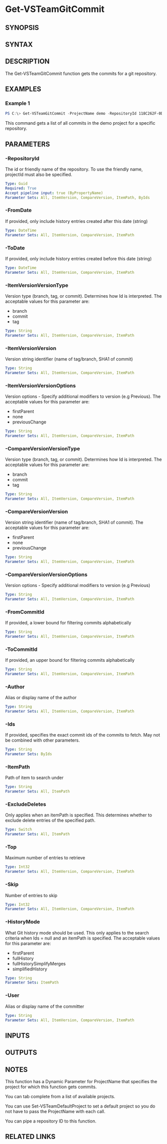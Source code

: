 <!-- #include "./common/header.md" -->

# Get-VSTeamGitCommit

## SYNOPSIS

<!-- #include "./synopsis/Get-VSTeamGitCommit.md" -->

## SYNTAX

## DESCRIPTION

The Get-VSTeamGitCommit function gets the commits for a git repository.

## EXAMPLES

### Example 1

```powershell
PS C:\> Get-VSTeamGitCommit -ProjectName demo -RepositoryId 118C262F-0D4C-4B76-BD9B-7DD8CA12F196
```

This command gets a list of all commits in the demo project for a specific repository.

## PARAMETERS

<!-- #include "./params/projectName.md" -->

### -RepositoryId

The id or friendly name of the repository. To use the friendly name, projectId must also be specified.

```yaml
Type: Guid
Required: True
Accept pipeline input: true (ByPropertyName)
Parameter Sets: All, ItemVersion, CompareVersion, ItemPath, ByIds
```

### -FromDate

If provided, only include history entries created after this date (string)

```yaml
Type: DateTime
Parameter Sets: All, ItemVersion, CompareVersion, ItemPath
```

### -ToDate

If provided, only include history entries created before this date (string)

```yaml
Type: DateTime
Parameter Sets: All, ItemVersion, CompareVersion, ItemPath
```

### -ItemVersionVersionType

Version type (branch, tag, or commit). Determines how Id is interpreted. The acceptable values for this parameter are:

- branch
- commit
- tag

```yaml
Type: String
Parameter Sets: All, ItemVersion, CompareVersion, ItemPath
```

### -ItemVersionVersion

Version string identifier (name of tag/branch, SHA1 of commit)

```yaml
Type: String
Parameter Sets: All, ItemVersion, CompareVersion, ItemPath
```

### -ItemVersionVersionOptions

Version options - Specify additional modifiers to version (e.g Previous). The acceptable values for this parameter are:

- firstParent
- none
- previousChange

```yaml
Type: String
Parameter Sets: All, ItemVersion, CompareVersion, ItemPath
```

### -CompareVersionVersionType

Version type (branch, tag, or commit). Determines how Id is interpreted. The acceptable values for this parameter are:

- branch
- commit
- tag

```yaml
Type: String
Parameter Sets: All, ItemVersion, CompareVersion, ItemPath
```

### -CompareVersionVersion

Version string identifier (name of tag/branch, SHA1 of commit). The acceptable values for this parameter are:

- firstParent
- none
- previousChange

```yaml
Type: String
Parameter Sets: All, ItemVersion, CompareVersion, ItemPath
```

### -CompareVersionVersionOptions

Version options - Specify additional modifiers to version (e.g Previous)

```yaml
Type: String
Parameter Sets: All, ItemVersion, CompareVersion, ItemPath
```

### -FromCommitId

If provided, a lower bound for filtering commits alphabetically

```yaml
Type: String
Parameter Sets: All, ItemVersion, CompareVersion, ItemPath
```

### -ToCommitId

If provided, an upper bound for filtering commits alphabetically

```yaml
Type: String
Parameter Sets: All, ItemVersion, CompareVersion, ItemPath
```

### -Author

Alias or display name of the author

```yaml
Type: String
Parameter Sets: All, ItemVersion, CompareVersion, ItemPath
```

### -Ids

If provided, specifies the exact commit ids of the commits to fetch. May not be combined with other parameters.

```yaml
Type: String
Parameter Sets: ByIds
```

### -ItemPath

Path of item to search under

```yaml
Type: String
Parameter Sets: All, ItemPath
```

### -ExcludeDeletes

Only applies when an itemPath is specified. This determines whether to exclude delete entries of the specified path.

```yaml
Type: Switch
Parameter Sets: All, ItemPath
```

### -Top

Maximum number of entries to retrieve

```yaml
Type: Int32
Parameter Sets: All, ItemVersion, CompareVersion, ItemPath
```

### -Skip

Number of entries to skip

```yaml
Type: Int32
Parameter Sets: All, ItemVersion, CompareVersion, ItemPath
```

### -HistoryMode

What Git history mode should be used. This only applies to the search criteria when Ids = null and an itemPath is specified. The acceptable values for this parameter are:

- firstParent
- fullHistory
- fullHistorySimplifyMerges
- simplifiedHistory

```yaml
Type: String
Parameter Sets: ItemPath
```

### -User

Alias or display name of the committer

```yaml
Type: String
Parameter Sets: All, ItemVersion, CompareVersion, ItemPath
```

## INPUTS

## OUTPUTS

## NOTES

This function has a Dynamic Parameter for ProjectName that specifies the project for which this function gets commits.

You can tab complete from a list of available projects.

You can use Set-VSTeamDefaultProject to set a default project so you do not have to pass the ProjectName with each call.

You can pipe a repository ID to this function.

## RELATED LINKS
